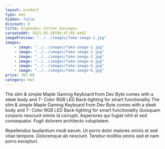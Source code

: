```yaml
---
layout: product
type: men
hidden: false
discount: 0
title: Ergonomic Cotton Sausages
careatedAt: 2021-05-28T08:47:05.444Z
imagePreview: "../../images/fake-image-1.jpg"
images:
    - image: "../../images/fake-image-1.jpg"
    - image: "../../images/fake-image-2.jpg"
    - image: "../../images/fake-image-3.jpg"
    - image: "../../images/fake-image-4.jpg"
    - image: "../../images/fake-image-5.jpg"
    - image: "../../images/fake-image-6.jpg"
price: 767.00
category: Hat
---
```

The slim & simple Maple Gaming Keyboard from Dev Byte comes with a sleek body and 7- Color RGB LED Back-lighting for smart functionality
The slim & simple Maple Gaming Keyboard from Dev Byte comes with a sleek body and 7- Color RGB LED Back-lighting for smart functionality
Quisquam corporis nesciunt omnis id corrupti. Asperiores qui fugiat nihil et sed consequatur. Fugit dolorem architecto voluptatem.
 Repellendus laudantium modi earum. Ut porro dolor maiores omnis et sed vitae tempore. Doloremque ab nesciunt. Tenetur mollitia omnis sed et nam porro excepturi.
